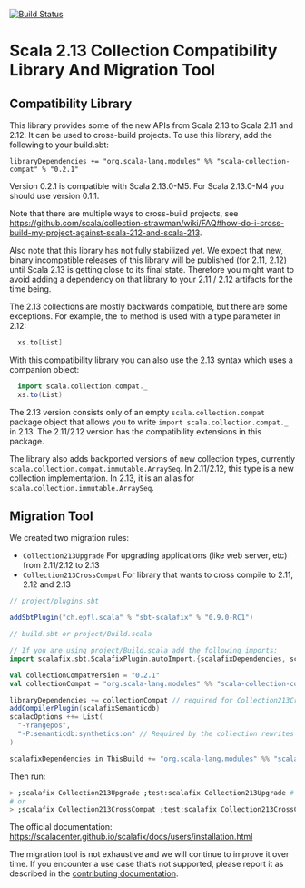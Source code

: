 [![Build Status](https://travis-ci.org/scala/scala-collection-compat.svg?branch=master)](https://travis-ci.org/scala/scala-collection-compat)

# Scala 2.13 Collection Compatibility Library And Migration Tool

## Compatibility Library

This library provides some of the new APIs from Scala 2.13 to Scala 2.11 and 2.12. It can be used to cross-build projects.
To use this library, add the following to your build.sbt:

```
libraryDependencies += "org.scala-lang.modules" %% "scala-collection-compat" % "0.2.1"
```

Version 0.2.1 is compatible with Scala 2.13.0-M5. For Scala 2.13.0-M4 you should use version 0.1.1.

Note that there are multiple ways to cross-build projects, see https://github.com/scala/collection-strawman/wiki/FAQ#how-do-i-cross-build-my-project-against-scala-212-and-scala-213.

Also note that this library has not fully stabilized yet. We expect that new, binary incompatible releases of this library will be published (for 2.11, 2.12) until Scala 2.13 is getting close to its final state. Therefore you might want to avoid adding a dependency on that library to your 2.11 / 2.12 artifacts for the time being.


The 2.13 collections are mostly backwards compatible, but there are some exceptions. For example, the `to` method is used with a type parameter in 2.12:

```scala
  xs.to[List]
```

With this compatibility library you can also use the 2.13 syntax which uses a companion object:

```scala
  import scala.collection.compat._
  xs.to(List)
```

The 2.13 version consists only of an empty `scala.collection.compat` package object that allows you to write `import scala.collection.compat._` in 2.13.
The 2.11/2.12 version has the compatibility extensions in this package.

The library also adds backported versions of new collection types, currently `scala.collection.compat.immutable.ArraySeq`. In 2.11/2.12, this type is a new collection implementation. In 2.13, it is an alias for `scala.collection.immutable.ArraySeq`.

## Migration Tool

We created two migration rules: 

* `Collection213Upgrade` For upgrading applications (like web server, etc) from 2.11/2.12 to 2.13
* `Collection213CrossCompat` For library that wants to cross compile to 2.11, 2.12 and 2.13

```scala
// project/plugins.sbt

addSbtPlugin("ch.epfl.scala" % "sbt-scalafix" % "0.9.0-RC1")
```

```scala
// build.sbt or project/Build.scala

// If you are using project/Build.scala add the following imports:
import scalafix.sbt.ScalafixPlugin.autoImport.{scalafixDependencies, scalafixSemanticdb}

val collectionCompatVersion = "0.2.1"
val collectionCompat = "org.scala-lang.modules" %% "scala-collection-compat" % collectionCompatVersion

libraryDependencies += collectionCompat // required for Collection213CrossCompat
addCompilerPlugin(scalafixSemanticdb)
scalacOptions ++= List(
  "-Yrangepos",
  "-P:semanticdb:synthetics:on" // Required by the collection rewrites
)

scalafixDependencies in ThisBuild += "org.scala-lang.modules" %% "scala-collection-migrations" % collectionCompatVersion
```

Then run:

```bash
> ;scalafix Collection213Upgrade ;test:scalafix Collection213Upgrade # For Applications
# or
> ;scalafix Collection213CrossCompat ;test:scalafix Collection213CrossCompat # For Libraries
```

The official documentation: https://scalacenter.github.io/scalafix/docs/users/installation.html

The migration tool is not exhaustive and we will continue to improve
it over time. If you encounter a use case that’s not supported, please
report it as described in the
[contributing documentation](CONTRIBUTING.md#migration-tool).
